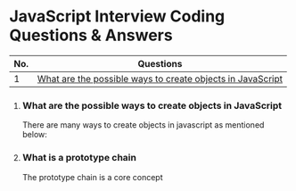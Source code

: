 # JavaScript Interview Coding Questions & Answers

<!-- TOC_START -->
| No. | Questions |
| --- | --------- |
| 1 | [What are the possible ways to create objects in JavaScript](#what-are-the-possible-ways-to-create-objects-in-javascript) |

<!-- TOC_END -->

1. ### What are the possible ways to create objects in JavaScript

    There are many ways to create objects in javascript as mentioned below:

2. ### What is a prototype chain

    The prototype chain is a core concept
